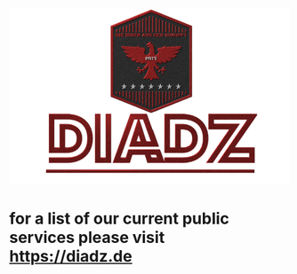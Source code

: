 # <img src="diadz_git.png" alt="DIADZ"/>
# for a list of our current public services please visit https://diadz.de
